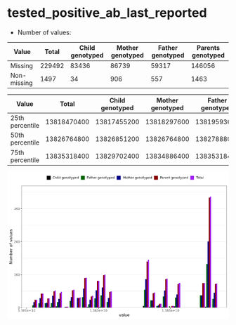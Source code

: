 # tested_positive_ab_last_reported
- Number of values:

| Value | Total | Child genotyped | Mother genotyped | Father genotyped | Parents genotyped |
| ----- | ----- | --------------- | ---------------- | ---------------- |---------------- |
| Missing | 229492 | 83436 | 86739 | 59317 | 146056 |
| Non-missing | 1497 | 34 | 906 | 557 | 1463 |

| Value | Total | Child genotyped | Mother genotyped | Father genotyped | Parents genotyped |
| ----- | ----- | --------------- | ---------------- | ---------------- |---------------- |
| 25th percentile | 13818470400 | 13817455200 | 13818297600 | 13819593600 | 13818513600 |
| 50th percentile | 13826764800 | 13826851200 | 13826764800 | 13827888000 | 13826764800 |
| 75th percentile | 13835318400 | 13829702400 | 13834886400 | 13835318400 | 13835318400 |



![](tested_positive_ab_last_reported_n.png)



